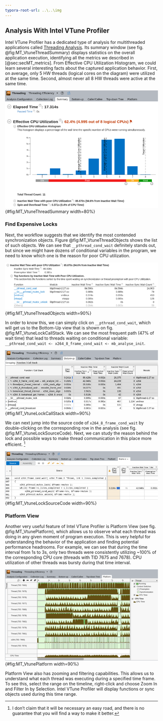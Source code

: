 ```yaml
---
typora-root-url: ..\..\img
---
```


## Analysis With Intel VTune Profiler

Intel VTune Profiler has a dedicated type of analysis for multithreaded applications called [Threading Analysis](https://software.intel.com/en-us/vtune-help-threading-analysis). Its summary window (see fig. @fig:MT_VtuneThreadSummary) displays statistics on the overall application execution, identifying all the metrics we described in [@sec:secMT_metrics]. From Effective CPU Utilization Histogram, we could learn several interesting facts about the captured application behavior. First, on average, only 5 HW threads (logical cores on the diagram) were utilized at the same time. Second, almost never all 8 HW threads were active at the same time.

![Intel VTune Profiler Threading Analysis summary for [x264](https://openbenchmarking.org/test/pts/x264) benchmark from [Phoronix test suite](https://www.phoronix-test-suite.com/).](../../img/mt-perf/VtuneThreadingSummary.png){#fig:MT_VtuneThreadSummary width=80%}

### Find Expensive Locks

Next, the workflow suggests that we identify the most contended synchronization objects. Figure @fig:MT_VtuneThreadObjects shows the list of such objects. We can see that `__pthread_cond_wait` definitely stands out, but since we might have dozens of conditional variables in the program, we need to know which one is the reason for poor CPU utilization.

![Intel VTune Profiler Threading Analysis showing the most contended synchronization objects for [x264](https://openbenchmarking.org/test/pts/x264) benchmark.](../../img/mt-perf/VtuneThreadingWaitingObjects.png){#fig:MT_VtuneThreadObjects width=90%}

In order to know this, we can simply click on `__pthread_cond_wait`, which will get us to the Bottom-Up view that is shown on fig. @fig:MT_VtuneLockCallStack. We can see the most frequent path (47% of wait time) that lead to threads waiting on conditional variable: `__pthread_cond_wait <- x264_8_frame_cond_wait <- mb_analyse_init`.

![Intel VTune Profiler Threading Analysis showing the call stack for the most contended conditional variable in [x264](https://openbenchmarking.org/test/pts/x264) benchmark.](../../img/mt-perf/VtuneThreadingLockCallStack.png){#fig:MT_VtuneLockCallStack width=90%}

We can next jump into the source code of `x264_8_frame_cond_wait` by double-clicking on the corresponding row in the analysis (see fig. @fig:MT_VtuneLockSourceCode). Next, we can study the reason behind the lock and possible ways to make thread communication in this place more efficient. [^15]

![Source code view for x264_8_frame_cond_wait function in [x264](https://openbenchmarking.org/test/pts/x264) benchmark.](../../img/mt-perf/VtuneThreadingLockSourceCode.png){#fig:MT_VtuneLockSourceCode width=90%}

### Platform View

Another very useful feature of Intel VTune Profiler is Platform View (see fig. @fig:MT_VtunePlatform), which allows us to observe what each thread was doing in any given moment of program execution. This is very helpful for understanding the behavior of the application and finding potential performance headrooms. For example, we can see that during the time interval from 1s to 3s, only two threads were consistently utilizing ~100% of the corresponding CPU core (threads with TID 7675 and 7678). CPU utilization of other threads was bursty during that time interval. 

![Vtune Platform view for [x264](https://openbenchmarking.org/test/pts/x264) benchmark.](../../img/mt-perf/VtuneThreadingPlatformView.png){#fig:MT_VtunePlatform width=90%}

Platform View also has zooming and filtering capabilities. This allows us to understand what each thread was executing during a specified time frame. To see this, select the range on the timeline, right-click and choose Zoom In and Filter In by Selection. Intel VTune Profiler will display functions or sync objects used during this time range.

[^15]: I don’t claim that it will be necessary an easy road, and there is no guarantee that you will find a way to make it better.
